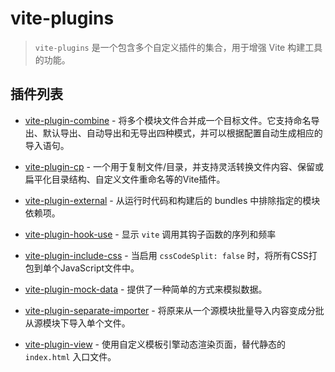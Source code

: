# vite-plugins

> `vite-plugins` 是一个包含多个自定义插件的集合，用于增强 Vite 构建工具的功能。

## 插件列表

* [vite-plugin-combine](/zh/plugins/vite-plugin-combine/quick-start) - 将多个模块文件合并成一个目标文件。它支持命名导出、默认导出、自动导出和无导出四种模式，并可以根据配置自动生成相应的导入语句。

* [vite-plugin-cp](/zh/plugins/vite-plugin-cp/quick-start) - 一个用于复制文件/目录，并支持灵活转换文件内容、保留或扁平化目录结构、自定义文件重命名等的Vite插件。

* [vite-plugin-external](/zh/plugins/vite-plugin-external/quick-start) - 从运行时代码和构建后的 bundles 中排除指定的模块依赖项。

* [vite-plugin-hook-use](/zh/plugins/vite-plugin-hook-use/quick-start) - 显示 `vite` 调用其钩子函数的序列和频率

* [vite-plugin-include-css](/zh/plugins/vite-plugin-include-css/quick-start) - 当启用 `cssCodeSplit: false` 时，将所有CSS打包到单个JavaScript文件中。

* [vite-plugin-mock-data](/zh/plugins/vite-plugin-mock-data/quick-start) - 提供了一种简单的方式来模拟数据。

* [vite-plugin-separate-importer](/zh/plugins/vite-plugin-separate-importer/quick-start) - 将原来从一个源模块批量导入内容变成分批从源模块下导入单个文件。

* [vite-plugin-view](/plugins/vite-plugin-view/quick-start) - 使用自定义模板引擎动态渲染页面，替代静态的 `index.html` 入口文件。